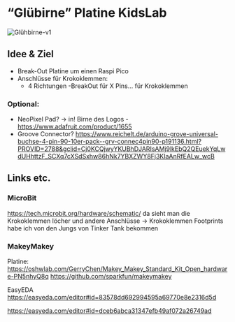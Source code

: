 # “Glübirne” Platine KidsLab

![Glühbirne-v1](https://user-images.githubusercontent.com/4609107/176489938-8d871bcb-3e5d-4d0d-94f8-4a521e3b5f6b.jpg)

## Idee & Ziel
- Break-Out Platine um einen Raspi Pico 
- Anschlüsse für Krokoklemmen:
  - 4 Richtungen
  -BreakOut für X Pins… für Krokoklemmen  
### Optional:
- NeoPixel Pad? -> in!
 Birne des Logos - https://www.adafruit.com/product/1655
- Groove Connector? 
https://www.reichelt.de/arduino-grove-universal-buchse-4-pin-90-10er-pack--grv-connec4pin90-p191136.html?PROVID=2788&gclid=Cj0KCQjwyYKUBhDJARIsAMj9lkEbQ2QEuekYqLwdUHhttzF_SCXq7cXSdSxhw86hNk7YBXZWY8Fj3KIaAnRfEALw_wcB



## Links etc.
### MicroBit
https://tech.microbit.org/hardware/schematic/
da sieht man die Krokoklemmen löcher und andere Anschlüsse
-> Krokoklemmen Footprints habe ich von den Jungs von Tinker Tank bekommen

### MakeyMakey

Platine:
https://oshwlab.com/GerryChen/Makey_Makey_Standard_Kit_Open_hardware-PN5nhyQ8q
https://github.com/sparkfun/makeymakey

EasyEDA
https://easyeda.com/editor#id=83578dd692994595a69770e8e2316d5d

https://easyeda.com/editor#id=dceb6abca31347efb49af072a26749ad





